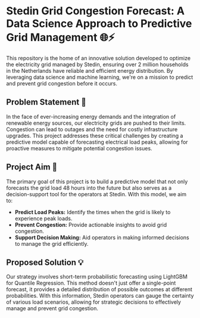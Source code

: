 # Stedin Grid Congestion Forecast: A Data Science Approach to Predictive Grid Management 🌐⚡️
This repository is the home of an innovative solution developed to optimize the electricity grid managed by Stedin, ensuring over 2 million households in the Netherlands have reliable and efficient energy distribution. By leveraging data science and machine learning, we're on a mission to predict and prevent grid congestion before it occurs.

## Problem Statement 📢
In the face of ever-increasing energy demands and the integration of renewable energy sources, our electricity grids are pushed to their limits. Congestion can lead to outages and the need for costly infrastructure upgrades. This project addresses these critical challenges by creating a predictive model capable of forecasting electrical load peaks, allowing for proactive measures to mitigate potential congestion issues. 

## Project Aim 🎯
The primary goal of this project is to build a predictive model that not only forecasts the grid load 48 hours into the future but also serves as a decision-support tool for the operators at Stedin. With this model, we aim to:

- **Predict Load Peaks:** Identify the times when the grid is likely to experience peak loads.
- **Prevent Congestion:** Provide actionable insights to avoid grid congestion.
- **Support Decision Making:** Aid operators in making informed decisions to manage the grid efficiently. 

## Proposed Solution 💡
Our strategy involves short-term probabilistic forecasting using LightGBM for Quantile Regression. This method doesn't just offer a single-point forecast, it provides a detailed distribution of possible outcomes at different probabilities. With this information, Stedin operators can gauge the certainty of various load scenarios, allowing for strategic decisions to effectively manage and prevent grid congestion.
